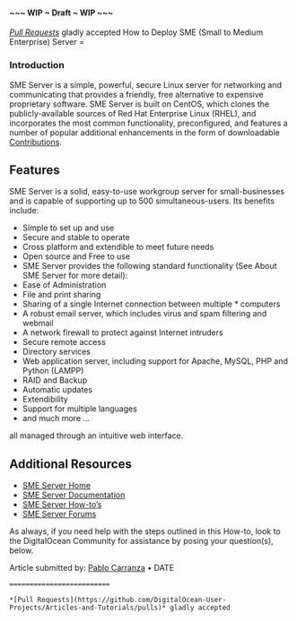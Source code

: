 #### ~~~ WIP ~ Draft ~ WIP ~~~

_[Pull Requests](https://github.com/DigitalOcean-User-Projects/Articles-and-Tutorials/pulls)_ gladly accepted How to Deploy SME (Small to Medium Enterprise) Server =

### Introduction

SME Server is a simple, powerful, secure Linux server for networking and communicating that provides a friendly, free alternative to expensive proprietary software. SME Server is built on CentOS, which clones the publicly-available sources of Red Hat Enterprise Linux (RHEL), and incorporates the most common functionality, preconfigured, and features a number of popular additional enhancements in the form of downloadable [Contributions](http://wiki.contribs.org/Category:Contrib).

## Features

SME Server is a solid, easy-to-use workgroup server for small-businesses and is capable of supporting up to 500 simultaneous-users. Its benefits include:

- Simple to set up and use
- Secure and stable to operate
- Cross platform and extendible to meet future needs
- Open source and Free to use
- SME Server provides the following standard functionality (See About SME Server for more detail):
- Ease of Administration
- File and print sharing
- Sharing of a single Internet connection between multiple \* computers
- A robust email server, which includes virus and spam filtering and webmail
- A network firewall to protect against Internet intruders
- Secure remote access
- Directory services
- Web application server, including support for Apache, MySQL, PHP and Python (LAMPP)
- RAID and Backup
- Automatic updates
- Extendibility
- Support for multiple languages
- and much more …

all managed through an intuitive web interface.

## Additional Resources

- [SME Server Home](http://wiki.contribs.org/)
- [SME Server Documentation](http://wiki.contribs.org/SME_Server:Documentation)
- [SME Server How-to’s](http://wiki.contribs.org/Category:Howto)
- [SME Server Forums](http://forums.contribs.org/)

As always, if you need help with the steps outlined in this How-to, look to the DigitalOcean Community for assistance by posing your question(s), below.

Article submitted by: [Pablo Carranza](https://plus.google.com/107285164064863645881?rel=author) • DATE

```WIP ~ DRAFT ~ WIP ~~~
=========================

*[Pull Requests](https://github.com/DigitalOcean-User-Projects/Articles-and-Tutorials/pulls)* gladly accepted
```
